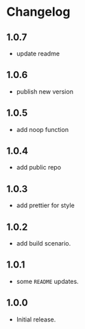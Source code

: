 # Changelog

## 1.0.7

* update readme

## 1.0.6

* publish new version

## 1.0.5

* add noop function

## 1.0.4

-   add public repo

## 1.0.3

-   add prettier for style

## 1.0.2

-   add build scenario.

## 1.0.1

-   some `README` updates.

## 1.0.0

-   Initial release.
